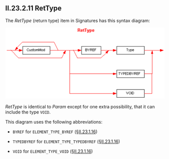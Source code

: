 ## II.23.2.11 RetType

The _RetType_ (return type) item in Signatures has this syntax diagram:

 ![](ii.23.2.11-rettype-figure-1.png)

_RetType_ is identical to _Param_ except for one extra possibility, that it can include the type `VOID`.

This diagram uses the following abbreviations:

 * `BYREF` for `ELEMENT_TYPE_BYREF` (§[II.23.1.16](#todo-missing-hyperlink))

 * `TYPEDBYREF` for `ELEMENT_TYPE_TYPEDBYREF` (§[II.23.1.16](#todo-missing-hyperlink))

 * `VOID` for `ELEMENT_TYPE_VOID` (§[II.23.1.16](#todo-missing-hyperlink))
